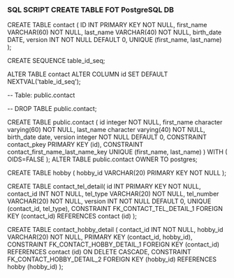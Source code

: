 
### SQL SCRIPT CREATE TABLE FOT PostgreSQL DB ###

CREATE TABLE contact (
 ID INT PRIMARY KEY NOT NULL,
 first_name VARCHAR(60) NOT NULL,
 last_name VARCHAR(40) NOT NULL,
 birth_date DATE,
 version INT NOT NULL DEFAULT 0,
 UNIQUE (first_name, last_name)
);

CREATE SEQUENCE table_id_seq;

ALTER TABLE contact 
    ALTER COLUMN id 
        SET DEFAULT NEXTVAL('table_id_seq');

-- Table: public.contact

-- DROP TABLE public.contact;

CREATE TABLE public.contact
(
  id integer NOT NULL,
  first_name character varying(60) NOT NULL,
  last_name character varying(40) NOT NULL,
  birth_date date,
  version integer NOT NULL DEFAULT 0,
  CONSTRAINT contact_pkey PRIMARY KEY (id),
  CONSTRAINT contact_first_name_last_name_key UNIQUE (first_name, last_name)
)
WITH (
  OIDS=FALSE
);
ALTER TABLE public.contact
  OWNER TO postgres;



CREATE TABLE hobby (
 hobby_id VARCHAR(20) PRIMARY KEY NOT NULL
);

CREATE TABLE contact_tel_detail(
 id INT PRIMARY KEY NOT NULL,
 contact_id INT NOT NULL,
 tel_type VARCHAR(20) NOT NULL,
 tel_number VARCHAR(20) NOT NULL,
 version INT NOT NULL DEFAULT 0,
 UNIQUE (contact_id, tel_type),
 CONSTRAINT FK_CONTACT_TEL_DETAIL_1 FOREIGN KEY (contact_id) REFERENCES contact (id)
);

CREATE TABLE contact_hobby_detail (
 contact_id INT NOT NULL,
 hobby_id VARCHAR(20) NOT NULL,
 PRIMARY KEY (contact_id, hobby_id),
 CONSTRAINT FK_CONTACT_HOBBY_DETAIL_1 FOREIGN KEY (contact_id) REFERENCES contact (id) ON DELETE CASCADE,
 CONSTRAINT FK_CONTACT_HOBBY_DETAIL_2 FOREIGN KEY (hobby_id) REFERENCES hobby (hobby_id)
);